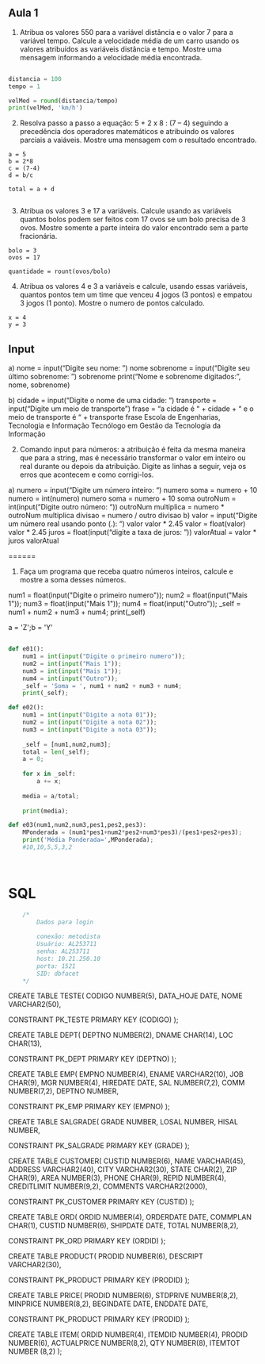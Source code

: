 ## Aula 1

1) Atribua os valores 550 para a variável distância e o valor 7 para a variável tempo. Calcule a
velocidade média de um carro usando os valores atribuídos as variáveis distância e tempo.
Mostre uma mensagem informando a velocidade média encontrada.

```python

distancia = 100
tempo = 1

velMed = round(distancia/tempo)
print(velMed, 'km/h')

```

2) Resolva passo a passo a equação: 5 + 2 x 8 : (7 – 4) seguindo a precedência dos operadores
matemáticos e atribuindo os valores parciais a vaiáveis. Mostre uma mensagem com o
resultado encontrado.

```
a = 5
b = 2*8
c = (7-4)
d = b/c

total = a + d


```

3) Atribua os valores 3 e 17 a variáveis. Calcule usando as variáveis quantos bolos podem ser
feitos com 17 ovos se um bolo precisa de 3 ovos. Mostre somente a parte inteira do valor
encontrado sem a parte fracionária.

```
bolo = 3
ovos = 17

quantidade = rount(ovos/bolo)

```


4) Atribua os valores 4 e 3 a variáveis e calcule, usando essas variáveis, quantos pontos tem
um time que venceu 4 jogos (3 pontos) e empatou 3 jogos (1 ponto). Mostre o numero de
pontos calculado.

```
x = 4
y = 3
```

## Input

a) nome = input(“Digite seu nome: ”)
nome
sobrenome = input(“Digite seu último sobrenome: ”)
sobrenome
print(“Nome e sobrenome digitados:”, nome, sobrenome)

b) cidade = input(“Digite o nome de uma cidade: “)
transporte = input(“Digite um meio de transporte”)
frase = “a cidade é “ + cidade + “ e o meio de transporte é “ + transporte
frase
Escola de Engenharias, Tecnologia e Informação
Tecnólogo em Gestão da Tecnologia da Informação

2) Comando input para números: a atribuição é feita da mesma maneira que para a string,
mas é necessário transformar o valor em inteiro ou real durante ou depois da atribuição.
Digite as linhas a seguir, veja os erros que acontecem e como corrigi-los.

a) numero = input(“Digite um número inteiro: “)
numero
soma = numero + 10
numero = int(numero)
numero
soma = numero + 10
soma
outroNum = int(input(“Digite outro número: “))
outroNum
multiplica = numero * outroNum
multiplica
divisao = numero / outro
divisao
b) valor = input(“Digite um número real usando ponto (.): “)
valor
valor * 2.45
valor = float(valor)
valor * 2.45
juros = float(input(“digite a taxa de juros: ”))
valorAtual = valor * juros
valorAtual

======

1) Faça um programa que receba quatro números inteiros, calcule e mostre a soma desses
números.


num1 = float(input("Digite o primeiro numero"));
num2 = float(input("Mais 1"));
num3 = float(input("Mais 1"));
num4 = float(input("Outro"));
_self = num1 + num2 + num3 + num4;
print(_self)


a = 'Z';b = 'Y'

```python

def e01():
    num1 = int(input("Digite o primeiro numero"));
    num2 = int(input("Mais 1"));
    num3 = int(input("Mais 1"));
    num4 = int(input("Outro"));
    _self = 'Soma = ', num1 + num2 + num3 + num4;
    print(_self);

def e02():
    num1 = int(input("Digite a nota 01"));
    num2 = int(input("Digite a nota 02"));
    num3 = int(input("Digite a nota 03"));
    
    _self = [num1,num2,num3];
    total = len(_self);
    a = 0;
    
    for x in _self:
        a += x;
        
    media = a/total;
    
    print(media);

def e03(num1,num2,num3,pes1,pes2,pes3):
    MPonderada = (num1*pes1+num2*pes2+num3*pes3)/(pes1+pes2+pes3);
    print('Média Ponderada=',MPonderada);
    #10,10,5,5,3,2

    

```







# SQL

```javascript
    /*
        Dados para login
        
        conexão: metodista
        Usuário: AL253711   
        senha: AL253711
        host: 10.21.250.10
        porta: 1521
        SID: dbfacet
    */
```


CREATE TABLE TESTE(
  CODIGO  NUMBER(5),
  DATA_HOJE DATE,
  NOME VARCHAR2(50),
  
  CONSTRAINT PK_TESTE PRIMARY KEY (CODIGO)
);

CREATE TABLE DEPT(
  DEPTNO NUMBER(2),
  DNAME CHAR(14),
  LOC CHAR(13),
  
  CONSTRAINT PK_DEPT PRIMARY KEY (DEPTNO)
);

CREATE TABLE EMP(
  EMPNO NUMBER(4),
  ENAME VARCHAR2(10),
  JOB CHAR(9),
  MGR NUMBER(4),
  HIREDATE DATE,
  SAL NUMBER(7,2),
  COMM NUMBER(7,2),
  DEPTNO NUMBER,
  
  CONSTRAINT PK_EMP PRIMARY KEY (EMPNO)
);

CREATE TABLE SALGRADE(
  GRADE NUMBER,
  LOSAL NUMBER,
  HISAL NUMBER,
  
  CONSTRAINT PK_SALGRADE PRIMARY KEY (GRADE)
);

CREATE TABLE CUSTOMER(
  CUSTID NUMBER(6),
  NAME VARCHAR(45),
  ADDRESS VARCHAR2(40),
  CITY VARCHAR2(30),
  STATE CHAR(2),
  ZIP CHAR(9),
  AREA NUMBER(3),
  PHONE CHAR(9),
  REPID NUMBER(4),
  CREDITLIMIT NUMBER(9,2),
  COMMENTS VARCHAR2(2000),
  
  CONSTRAINT PK_CUSTOMER PRIMARY KEY (CUSTID)
);

CREATE TABLE ORD(
  ORDID NUMBER(4),
  ORDERDATE DATE,
  COMMPLAN CHAR(1),
  CUSTID NUMBER(6),
  SHIPDATE DATE,
  TOTAL NUMBER(8,2),
  
  CONSTRAINT PK_ORD PRIMARY KEY (ORDID)
  );
 
 CREATE TABLE PRODUCT(
  PRODID NUMBER(6),
  DESCRIPT VARCHAR2(30),
  
  CONSTRAINT PK_PRODUCT PRIMARY KEY (PRODID)
 );
 
 CREATE TABLE PRICE(
  PRODID NUMBER(6),
  STDPRIVE NUMBER(8,2),
  MINPRICE NUMBER(8,2),
  BEGINDATE DATE,
  ENDDATE DATE,
  
  CONSTRAINT PK_PRODUCT PRIMARY KEY (PRODID)
 );
 
 CREATE TABLE ITEM(
  ORDID NUMBER(4),
  ITEMDID NUMBER(4),
  PRODID NUMBER(6),
  ACTUALPRICE NUMBER(8,2),
  QTY NUMBER(8),
  ITEMTOT NUMBER (8,2)
 );


